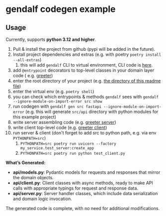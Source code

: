 # gendalf codegen example

## Usage

Currently, supports **python 3.12 and higher**.

1) Pull & install the project from github (pypi will be added in the future).
2) Install project dependencies and extras (e.g. with poetry `poetry install --all-extras`)
    1) this will add `gendalf` CLI to virtual environment, CLI code
       is [here](../../src/gendalf/cli.py).
3) add `@entrypoint` decorators to top-level classes in your domain layer code (
   e.g. [greeter](src/my_service/core/greeter/greeter.py))
4) enter the root directory of your project (e.g. [the directory of this readme file](./))
5) enter the virtual env (e.g. `poetry shell`)
6) you can check which entrypoints & methods `gendalf` sees with `gendalf --ignore-module-on-import-error src show`
6) run codegen with `gendalf gen src fastapi --ignore-module-on-import-error` (e.g. this will generate `src/api` directory
   with python modules for this example project)
7) write server assembling code (e.g. [greeter server](src/my_service/server.py))
8) write client top-level code (e.g. [greeter client](client.py))
9) run server & client (don't forget to add src to python path, e.g. via env `PYTHONPATH=src`)
    1) `PYTHONPATH=src poetry run uvicorn --factory my_service.test_server:create_app`
    2) `PYTHONPATH=src poetry run python test_client.py`

**What’s Generated:**

* **api/models.py**: Pydantic models for requests and responses that mirror the domain objects.
* **api/client.py**: Client classes with async methods, ready to make API calls with appropriate typings for request and
  response data.
* **api/server.py**: Server handler classes, which include data serialization and domain logic invocation.

The generated code is complete, with no need for additional modifications.
